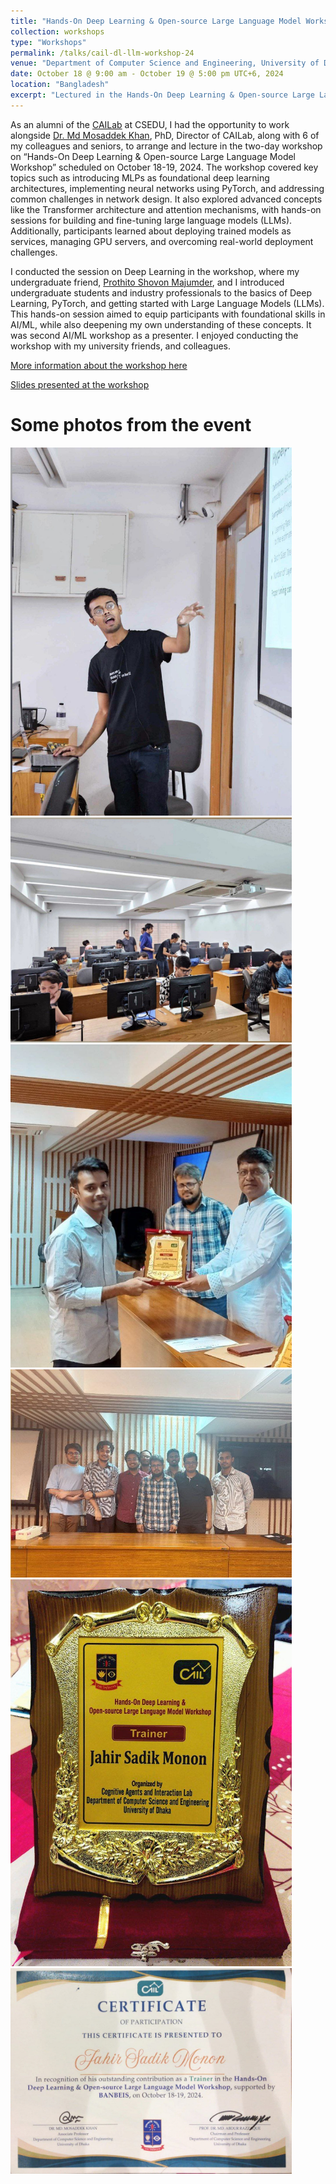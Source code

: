 ```yaml
---
title: "Hands-On Deep Learning & Open-source Large Language Model Workshop at CAILab, CSE, DU"
collection: workshops
type: "Workshops"
permalink: /talks/cail-dl-llm-workshop-24
venue: "Department of Computer Science and Engineering, University of Dhaka, Bangladesh"
date: October 18 @ 9:00 am - October 19 @ 5:00 pm UTC+6, 2024
location: "Bangladesh"
excerpt: "Lectured in the Hands-On Deep Learning & Open-source Large Language Model Workshop at CAILab, CSEDU."
---
```


As an alumni of the [CAILab](https://cognistorm.ai/) at CSEDU, I had the opportunity to work alongside [Dr. Md Mosaddek Khan](https://mmkhansajeeb.com/), PhD, Director of CAILab, along with 6 of my colleagues and seniors, to arrange and lecture in the two-day workshop on “Hands-On Deep Learning & Open-source Large Language Model Workshop” scheduled on October 18-19, 2024. The workshop covered key topics such as introducing MLPs as foundational deep learning architectures, implementing neural networks using PyTorch, and addressing common challenges in network design. It also explored advanced concepts like the Transformer architecture and attention mechanisms, with hands-on sessions for building and fine-tuning large language models (LLMs). Additionally, participants learned about deploying trained models as services, managing GPU servers, and overcoming real-world deployment challenges.

I conducted the session on Deep Learning in the workshop, where my undergraduate friend, [Prothito Shovon Majumder](https://prothitoshovon.github.io/), and I introduced undergraduate students and industry professionals to the basics of Deep Learning, PyTorch, and getting started with Large Language Models (LLMs). This hands-on session aimed to equip participants with foundational skills in AI/ML, while also deepening my own understanding of these concepts. It was second AI/ML workshop as a presenter. I enjoyed conducting the workshop with my university friends, and colleagues.

[More information about the workshop here](https://cognistorm.ai/llm-workshop)

[Slides presented at the workshop](https://docs.google.com/presentation/d/1wR4QoBrS45KUEGONRlDq9AvhGI8RBaHAvg-u-XDu4FY/edit?usp=sharing)

Some photos from the event
======

<img src="/images/cail-dl-llm-workshop-24/cail-workshop-2.jpg" width="450">

<img src="/images/cail-dl-llm-workshop-24/cail-workshop-1.jpg" width="450">

<img src="/images/cail-dl-llm-workshop-24/cail-workshop-3.jpg" width="450">

<img src="/images/cail-dl-llm-workshop-24/cail-workshop-5.jpg" width="450">

<img src="/images/cail-dl-llm-workshop-24/cail-workshop-4.jpg" width="450">

<img src="/images/cail-dl-llm-workshop-24/cail-workshop-6.jpg" width="450">

